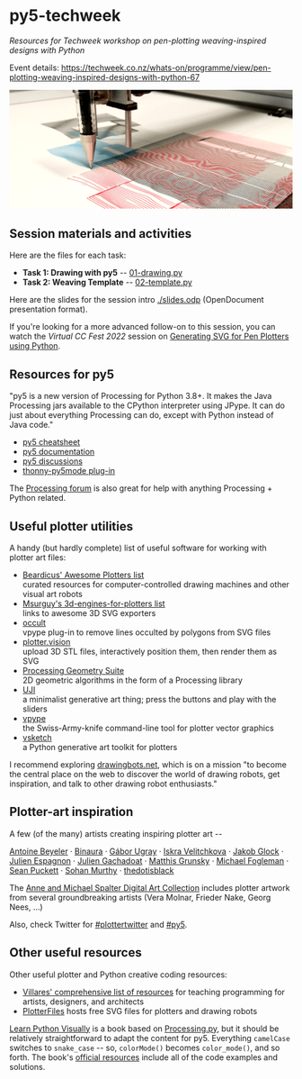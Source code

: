 # py5-techweek

*Resources for Techweek workshop on pen-plotting weaving-inspired designs with Python*

Event details: https://techweek.co.nz/whats-on/programme/view/pen-plotting-weaving-inspired-designs-with-python-67

![](banner.png)


## Session materials and activities

Here are the files for each task:

* **Task 1: Drawing with py5** -- [01-drawing.py](https://github.com/tabreturn/py5-techweek/blob/main/tasks/01-drawing.py)
* **Task 2: Weaving Template** -- [02-template.py](https://github.com/tabreturn/py5-techweek/blob/main/tasks/02-template.py)

Here are the slides for the session intro [./slides.odp](./slides.odp) (OpenDocument presentation format).

If you're looking for a more advanced follow-on to this session, you can watch the *Virtual CC Fest 2022* session on [Generating SVG for Pen Plotters using Python](https://github.com/tabreturn/cc-fest-plotter).


## Resources for py5

"py5 is a new version of Processing for Python 3.8+. It makes the Java Processing jars available to the CPython interpreter using JPype. It can do just about everything Processing can do, except with Python instead of Java code."

* [py5 cheatsheet](https://raw.githubusercontent.com/tabreturn/processing.py-cheat-sheet/master/py5/py5_cc.pdf)
* [py5 documentation](http://py5.ixora.io/)
* [py5 discussions](https://github.com/hx2A/py5generator/discussions)
* [thonny-py5mode plug-in](https://github.com/tabreturn/thonny-py5mode)

The [Processing forum](https://discourse.processing.org/c/processing-py/9) is also great for help with anything Processing + Python related.


## Useful plotter utilities

A handy (but hardly complete) list of useful software for working with plotter art files:

* [Beardicus' Awesome Plotters list](https://github.com/beardicus/awesome-plotters)  
  curated resources for computer-controlled drawing machines and other visual art robots
* [Msurguy's 3d-engines-for-plotters list](https://github.com/msurguy/awesome-3d-engines-for-plotters)  
  links to awesome 3D SVG exporters
* [occult](https://github.com/LoicGoulefert/occult)  
  vpype plug-in to remove lines occulted by polygons from SVG files
* [plotter.vision](https://plotter.vision/)  
  upload 3D STL files, interactively position them, then render them as SVG
* [Processing Geometry Suite](https://github.com/micycle1/PGS)  
  2D geometric algorithms in the form of a Processing library
* [UJI](https://doersino.github.io/uji/)  
  a minimalist generative art thing; press the buttons and play with the sliders
* [vpype](https://github.com/abey79/vpype)  
  the Swiss-Army-knife command-line tool for plotter vector graphics
* [vsketch](https://github.com/abey79/vsketch)  
  a Python generative art toolkit for plotters

I recommend exploring [drawingbots.net](https://drawingbots.net/), which is on a mission "to become the central place on the web to discover the world of drawing robots, get inspiration, and talk to other drawing robot enthusiasts."


## Plotter-art inspiration

A few (of the many) artists creating inspiring plotter art --

[Antoine Beyeler](https://github.com/abey79/sketches) · [Binaura](https://www.binaura.net/) · [Gábor Ugray](https://jealousmarkup.xyz/plots/) · [Iskra Velitchkova](http://iskraovelitchkova.com/works.html) · [Jakob Glock](https://github.com/JakobGlock/Generative-Art) · [Julien Espagnon](https://www.instagram.com/julien_espagnon/) · [Julien Gachadoat](http://www.v3ga.net/) · [Matthis Grunsky](https://www.matthisgrunsky.ca/) · [Michael Fogleman](https://www.michaelfogleman.com/plotter/) · [Sean Puckett](https://plotterprints.square.site/s/shop) · [Sohan Murthy](https://sohan.space/) · [thedotisblack](https://thedotisblack.com/)

The [Anne and Michael Spalter Digital Art Collection](https://spalterdigital.com/) includes plotter artwork from several groundbreaking artists (Vera Molnar, Frieder Nake, Georg Nees, ...)

Also, check Twitter for [#plottertwitter](https://twitter.com/search?q=%2523plottertwitter) and [#py5](https://twitter.com/search?q=%2523py5).


## Other useful resources

Other useful plotter and Python creative coding resources:

* [Villares' comprehensive list of resources](https://github.com/villares/Resources-for-teaching-programming#user-content-processing--python-tools-table) for teaching programming for artists, designers, and architects
* [PlotterFiles](https://plotterfiles.com/) hosts free SVG files for plotters and drawing robots

[Learn Python Visually](https://nostarch.com/Learn-Python-Visually) is a book based on [Processing.py](https://py.processing.org/), but it should be relatively straightforward to adapt the content for py5. Everything `camelCase` switches to `snake_case` -- so, `colorMode()` becomes `color_mode()`, and so forth. The book's [official resources](https://github.com/tabreturn/processing.py-book) include all of the code examples and solutions.
